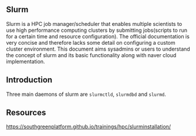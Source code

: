 ## Slurm

Slurm is a HPC job manager/scheduler that enables multiple scientists to use high performance computing clusters by submitting jobs(scripts to run for a certain time and resource configuration). The official documentation is very concise and therefore lacks some detail on configuring a custom cluster environment. This document aims sysadmins or users to understand the concept of slurm and its basic functionality along with naver cloud implementation.

## Introduction

Three main daemons of slurm are `slurmctld`, `slurmdbd` and `slurmd`. 








## Resources

https://southgreenplatform.github.io/trainings/hpc/slurminstallation/

